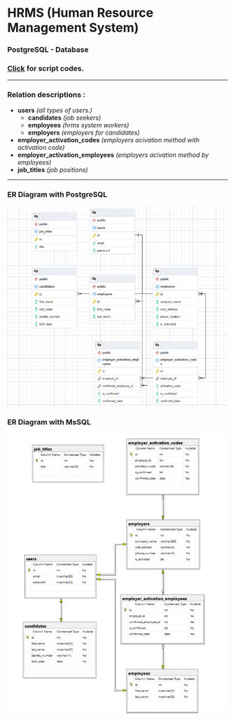 # HRMS (Human Resource Management System)
### PostgreSQL - Database
### <a href="database.sql">Click</a> for script codes.
* * *
### Relation descriptions : 
  - <b>users</b> <i>(all types of users.)</i>
    - <b>candidates</b> <i>(job seekers)</i>
    - <b>employees</b> <i>(hrms system workers)</i>
    - <b>employers</b> <i>(employers for candidates)</i>
  - <b>employer_activation_codes</b> <i>(employers acivation method with activation code)</i>
  - <b>employer_activation_employees</b> <i>(employers acivation method by employees)</i>
  - <b>job_titles</b> <i>(job positions)</i>
* * *
### ER Diagram with PostgreSQL
<img align="center" src="images/ER Diagram-postgresql.1.png">

### ER Diagram with MsSQL
<img align="center" src="images/ER Diagram-mssql.1.png">
